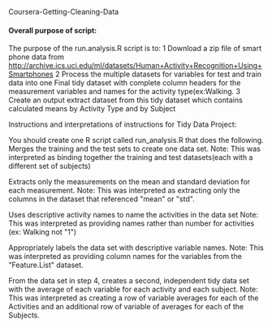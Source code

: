 Coursera-Getting-Cleaning-Data
#### Overall purpose of script:
The purpose of the run.analysis.R script is to:
1 Download a zip file of smart phone data from 
http://archive.ics.uci.edu/ml/datasets/Human+Activity+Recognition+Using+Smartphones 
2 Process the multiple datasets for variables for test and train data into one Final tidy dataset with complete column headers for the measurement variables and names for the activity type(ex:Walking.
3 Create an output extract dataset from this tidy dataset which contains calculated means by Activity Type and by Subject

Instructions and interpretations of instructions for Tidy Data Project:

You should create one R script called run_analysis.R that does the following. 
Merges the training and the test sets to create one data set.
Note: This was interpreted as binding together the training and test datasets(each with a different set of subjects)

Extracts only the measurements on the mean and standard deviation for each measurement. 
Note: This was interpreted as extracting only the columns in the dataset that referenced "mean" or "std".

Uses descriptive activity names to name the activities in the data set
Note: This was interpreted as providing names rather than number for activities (ex: Walking not "1")

Appropriately labels the data set with descriptive variable names.
Note: This was interpreted as providing column names for the variables from the "Feature.List" dataset.

From the data set in step 4, creates a second, independent tidy data set with the average of each variable for each activity and each subject.
Note: This was interpreted as creating a row of variable averages for each of the Activities and an additional row of variable of averages for each of the Subjects.

